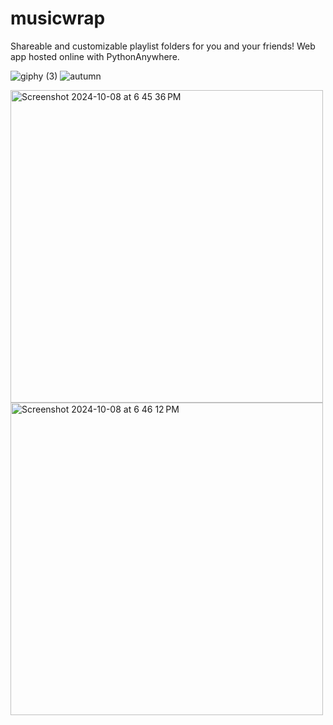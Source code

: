 # musicwrap
Shareable and customizable playlist folders for you and your friends! Web app hosted online with PythonAnywhere.

![giphy (3)](https://github.com/user-attachments/assets/8fb52810-a2cc-4bbf-b3a5-8d78697b8990)
![autumn](https://github.com/user-attachments/assets/4d037a20-cde4-4f08-bb2a-3c1c2bc7a078)



<img width="500" alt="Screenshot 2024-10-08 at 6 45 36 PM" src="https://github.com/user-attachments/assets/69b4cbee-fcd0-484e-ac03-ff457f47797f">
<img width="500" alt="Screenshot 2024-10-08 at 6 46 12 PM" src="https://github.com/user-attachments/assets/936f70b5-76e7-48d5-b0e7-73a3360c14ba">
